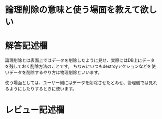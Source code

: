 # 論理削除の意味と使う場面を教えて欲しい
# 解答記述欄
論理削除とは表面上ではデータを削除したように見せ、実際にはDB上にデータを残しておく削除方法のことです。
ちなみにいつもdestroyアクションなどを使いデータを削除するやり方は物理削除といいます。

使う場面としては、ユーザー側にはデータを削除させたとみせ、管理側では見れるようにしたりするときに使います。




# レビュー記述欄